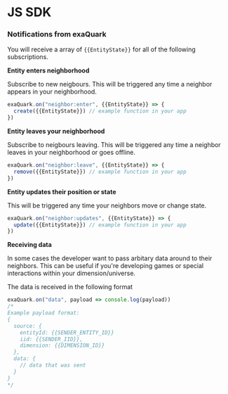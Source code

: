 
# JS SDK



### Notifications from exaQuark

You will receive a array of `{{EntityState}}` for all of the following subscriptions.


**Entity enters neighborhood**

Subscribe to new neigbours. This will be triggered any time a neighbor appears in your neighborhood.
```javascript
exaQuark.on("neighbor:enter", {{EntityState}} => {
  create({{EntityState}}) // example function in your app
})
```

**Entity leaves your neighborhood**

Subscribe to neigbours leaving. This will be triggered any time a neighbor leaves in your neighborhood or goes offline.
```javascript
exaQuark.on("neighbor:leave", {{EntityState}} => {
  remove({{EntityState}}) // example function in your app
})
```

**Entity updates their position or state**

This will be triggered any time your neighbors move or change state.
```javascript
exaQuark.on("neighbor:updates", {{EntityState}} => {
  update({{EntityState}}) // example function in your app
})
```
**Receiving data**

In some cases the developer want to pass arbitary data around to their neighbors. This can be useful if you're developing games or special interactions within your dimension/universe.

The data is received in the following format

```javascript
exaQuark.on("data", payload => console.log(payload))
/*
Example payload format:
{
  source: {
    entityId: {{SENDER_ENTITY_ID}}
    iid: {{SENDER_IID}},
    dimension: {{DIMENSION_ID}}
  },
  data: {
    // data that was sent
  }
}
*/
```
